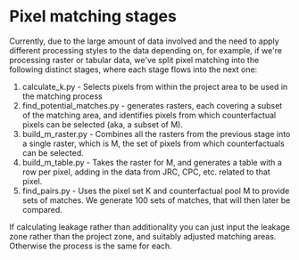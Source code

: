 # Pixel matching stages

Currently, due to the large amount of data involved and the need to apply different processing styles to the data depending on, for example, if we're processing raster or tabular data, we've split pixel matching into the following distinct stages, where each stage flows into the next one:

1. calculate_k.py - Selects pixels from within the project area to be used in the matching process
2. find_potential_matches.py - generates rasters, each covering a subset of the matching area, and identifies pixels from which counterfactual pixels can be selected (aka, a subset of M).
3. build_m_raster.py - Combines all the rasters from the previous stage into a single raster, which is M, the set of pixels from which counterfactuals can be selected.
4. build_m_table.py - Takes the raster for M, and generates a table with a row per pixel, adding in the data from JRC, CPC, etc. related to that pixel.
5. find_pairs.py - Uses the pixel set K and counterfactual pool M to provide sets of matches. We generate 100 sets of matches, that will then later be compared.

If calculating leakage rather than additionality you can just input the leakage zone rather than the project zone, and suitably adjusted matching areas. Otherwise the process is the same for each.